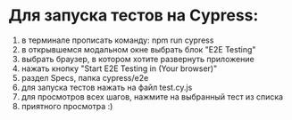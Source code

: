 # Для запуска тестов на Cypress:
1)  в терминале прописать команду: npm run cypress
2)  в открывшемся модальном окне выбрать блок "E2E Testing"
3)  выбрать браузер, в котором хотите развернуть приложение
4)  нажать кнопку "Start E2E Testing in (Your browser)"
5)  раздел Specs, папка cypress/e2e
6)  для запуска тестов нажать на файл test.cy.js
7)  для просмотров всех шагов, нажмите на выбранный тест из списка
8)  приятного просмотра  :)

